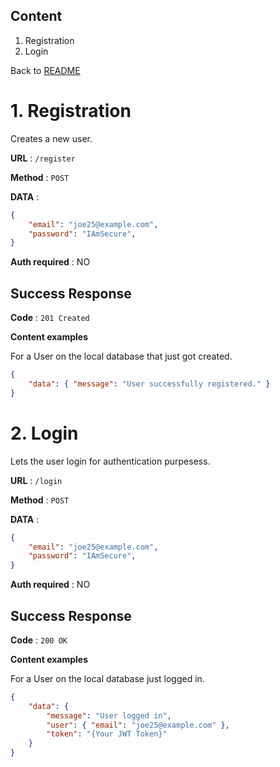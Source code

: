## Content
1. Registration
2. Login

Back to [README](../../../README.md)

# 1. Registration
Creates a new user.

**URL** : `/register`

**Method** : `POST`

**DATA** :
```json
{
    "email": "joe25@example.com",
    "password": "IAmSecure",
}
```


**Auth required** : NO

## Success Response

**Code** : `201 Created`

**Content examples**

For a User on the local database that just got created.

```json
{
    "data": { "message": "User successfully registered." }
}
```

   
# 2. Login
Lets the user login for authentication purpesess.

**URL** : `/login`

**Method** : `POST`

**DATA** :
```json
{
    "email": "joe25@example.com",
    "password": "IAmSecure",
}
```


**Auth required** : NO

## Success Response

**Code** : `200 OK`

**Content examples**

For a User on the local database just logged in.

```json
{
    "data": {
        "message": "User logged in",
        "user": { "email": "joe25@example.com" },
        "token": "{Your JWT Token}"
    }
}
```